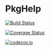 # PkgHelp

[![Build Status](https://travis-ci.org/jagot/PkgHelp.jl.svg?branch=master)](https://travis-ci.org/jagot/PkgHelp.jl)

[![Coverage Status](https://coveralls.io/repos/jagot/PkgHelp.jl/badge.svg?branch=master&service=github)](https://coveralls.io/github/jagot/PkgHelp.jl?branch=master)

[![codecov.io](http://codecov.io/github/jagot/PkgHelp.jl/coverage.svg?branch=master)](http://codecov.io/github/jagot/PkgHelp.jl?branch=master)
